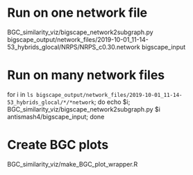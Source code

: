 # Run on one network file
BGC_similarity_viz/bigscape_network2subgraph.py bigscape_output/network_files/2019-10-01_11-14-53_hybrids_glocal/NRPS/NRPS_c0.30.network bigscape_input





# Run on many network files
for i in `ls bigscape_output/network_files/2019-10-01_11-14-53_hybrids_glocal/*/*network`; do echo $i; BGC_similarity_viz/bigscape_network2subgraph.py $i antismash4/bigscape_input; done


# Create BGC plots
BGC_similarity_viz/make_BGC_plot_wrapper.R 